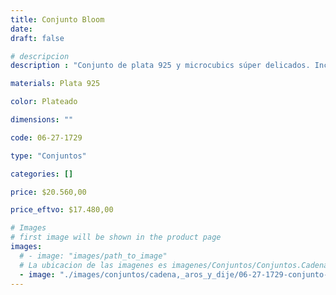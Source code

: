 ```yaml
---
title: Conjunto Bloom
date: 
draft: false

# descripcion
description : "Conjunto de plata 925 y microcubics súper delicados. Incluye cadena, dije, anillos y aros. Largo de la cadena a elección en 40, 45 o 50cm"

materials: Plata 925

color: Plateado

dimensions: ""

code: 06-27-1729

type: "Conjuntos"

categories: []

price: $20.560,00

price_eftvo: $17.480,00

# Images
# first image will be shown in the product page
images:
  # - image: "images/path_to_image"
  # La ubicacion de las imagenes es imagenes/Conjuntos/Conjuntos.Cadena, aros y dije/06-27-1729-conjunto-bloom
  - image: "./images/conjuntos/cadena,_aros_y_dije/06-27-1729-conjunto-bloom.jpg"
---
```

